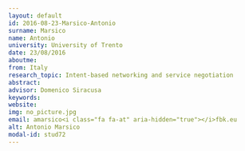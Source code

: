 ```yaml
---
layout: default 
id: 2016-08-23-Marsico-Antonio
surname: Marsico
name: Antonio
university: University of Trento
date: 23/08/2016
aboutme: 
from: Italy
research_topic: Intent-based networking and service negotiation
abstract: 
advisor: Domenico Siracusa
keywords: 
website: 
img: no_picture.jpg
email: amarsico<i class="fa fa-at" aria-hidden="true"></i>fbk.eu
alt: Antonio Marsico
modal-id: stud72
---
```

